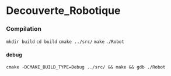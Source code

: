 # Decouverte_Robotique


### Compilation
`mkdir build`
`cd build`
`cmake ../src/`
`make`
`./Robot`

#### debug
`cmake -DCMAKE_BUILD_TYPE=Debug ../src/ && make && gdb ./Robot`
